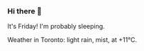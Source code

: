 ### Hi there :wave:

It's Friday! I'm probably sleeping.

Weather in Toronto: light rain, mist, at +11°C.
